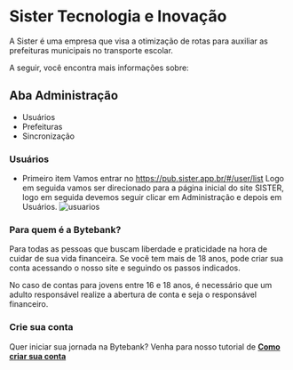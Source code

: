 # Sister Tecnologia e Inovação

A Sister é uma empresa que visa a otimização de rotas para auxiliar as prefeituras municipais no transporte escolar. 

A seguir, você encontra mais informações sobre: 

## Aba Administração
* Usuários
* Prefeituras
* Sincronização  


### Usuários
- Primeiro item
Vamos entrar no https://pub.sister.app.br/#/user/list
Logo em seguida vamos ser direcionado para a página inicial do site SISTER, logo em seguida devemos seguir clicar em Administração e depois em Usuários.
![usuarios](https://github.com/user-attachments/assets/2a101e31-6739-4eb6-a2a4-5e10669cea74)

### Para quem é a Bytebank? 

Para todas as pessoas que buscam liberdade e praticidade na hora de cuidar de sua vida financeira. Se você tem mais de 18 anos, pode criar sua conta acessando o nosso site e seguindo os passos indicados. 

No caso de contas para jovens entre 16 e 18 anos, é necessário que um adulto responsável realize a abertura de conta e seja o responsável financeiro. 

### Crie sua conta

Quer iniciar sua jornada na Bytebank? Venha para nosso tutorial de [**Como criar sua conta**](URL)
